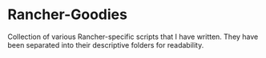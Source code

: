 # Rancher-Goodies

Collection of various Rancher-specific scripts that I have written. They have been separated into their descriptive folders for readability.
